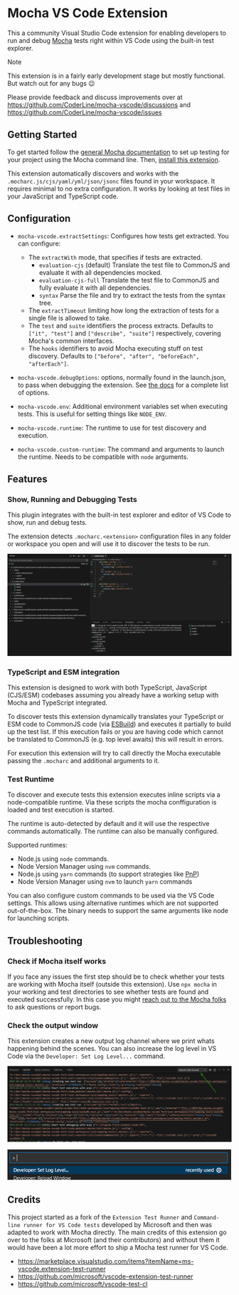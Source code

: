# Mocha VS Code Extension

This a community Visual Studio Code extension for enabling developers to run and debug [Mocha](https://mochajs.org/) tests right within VS Code using the built-in test explorer.

> [!NOTE]
> This extension is in a fairly early development stage but mostly functional. But watch out for any bugs 😉 
> 
> Please provide feedback and discuss improvements over at https://github.com/CoderLine/mocha-vscode/discussions and https://github.com/CoderLine/mocha-vscode/issues

## Getting Started

To get started follow the [general Mocha documentation](https://mochajs.org/) to set up testing for your project using the Mocha command line. Then, [install this extension](https://marketplace.visualstudio.com/items?itemName=coderline.mocha-vscode).

This extension automatically discovers and works with the `.mocharc.js/cjs/yaml/yml/json/jsonc` files found in your workspace. It requires minimal to no extra configuration. It works by looking at test files in your JavaScript and TypeScript code.

## Configuration

- `mocha-vscode.extractSettings`: Configures how tests get extracted. You can configure:

  - The `extractWith` mode, that specifies if tests are extracted.
    - `evaluation-cjs` (default) Translate the test file to CommonJS and evaluate it with all dependencies mocked.
    - `evaluation-cjs-full` Translate the test file to CommonJS and fully evaluate it with all dependencies.
    - `syntax` Parse the file and try to extract the tests from the syntax tree.
  - The `extractTimeout` limiting how long the extraction of tests for a single file is allowed to take.
  - The `test` and `suite` identifiers the process extracts. Defaults to `["it", "test"]` and `["describe", "suite"]` respectively, covering Mocha's common interfaces.
  - The `hooks` identifiers to avoid Mocha executing stuff on test discovery. Defaults to `["before", "after", "beforeEach", "afterEach"]`.

- `mocha-vscode.debugOptions`: options, normally found in the launch.json, to pass when debugging the extension. See [the docs](https://code.visualstudio.com/docs/nodejs/nodejs-debugging#_launch-configuration-attributes) for a complete list of options.

- `mocha-vscode.env`: Additional environment variables set when executing tests. This is useful for setting things like `NODE_ENV`.

- `mocha-vscode.runtime`: The runtime to use for test discovery and execution.

- `mocha-vscode.custom-runtime`: The command and arguments to launch the runtime. Needs to be compatible with `node` arguments.

## Features

### Show, Running and Debugging Tests

This plugin integrates with the built-in test explorer and editor of VS Code to show, run and debug tests.

The extension detects `.mocharc.<extension>` configuration files in any folder or workspace you open and will use it to discover the tests to be run.

![Show Run Debug](resources/show-run-debug.png)

### TypeScript and ESM integration

This extension is designed to work with both TypeScript, JavaScript (CJS/ESM) codebases assuming you already have a working setup with Mocha and TypeScript integrated.

To discover tests this extension dynamically translates your TypeScript or ESM code to CommonJS code (via [ESBuild](https://esbuild.github.io/)) and executes it partially to build up the test list. If this execution fails or you are having code which cannot be translated to CommonJS (e.g. top level awaits) this will result in errors. 

For execution this extension will try to call directly the Mocha executable passing the `.mocharc` and additional arguments to it. 

### Test Runtime 

To discover and execute tests this extension executes inline scripts via a node-compatible runtime. Via these scripts the mocha conffiguration is loaded and test execution is started.

The runtime is auto-detected by default and it will use the respective commands automatically. The runtime can also be manually configured.

Supported runtimes: 

* Node.js using `node` commands.
* Node Version Manager using `nvm` commands.
* Node.js using `yarn` commands (to support strategies like [PnP](https://yarnpkg.com/features/pnp))
* Node Version Manager using `nvm` to launch `yarn` commands 

You can also configure custom commands to be used via the VS Code settings. 
This allows using alternative runtimes which are not supported out-of-the-box. The binary needs to support the same arguments like node for launching scripts.

## Troubleshooting

### Check if Mocha itself works

If you face any issues the first step should be to check whether your tests are working with Mocha itself (outside this extension). Use `npx mocha` in your working and test directories to see whether tests are found and executed successfully. In this case you might [reach out to the Mocha folks](https://github.com/mochajs/mocha/blob/master/.github/CONTRIBUTING.md) to ask questions or report bugs.

### Check the output window

This extension creates a new output log channel where we print whats happening behind the scenes. You can also increase the log level in VS Code via the `Developer: Set Log Level...` command.

![Output Window](resources/output.png)

![Set Log Level](resources/set-log-level.png)


## Credits

This project started as a fork of the `Extension Test Runner` and `Command-line runner for VS Code tests` developed by Microsoft and then was adapted to work with Mocha directly.
The main credits of this extension go over to the folks at Microsoft (and their contributors) and without them it would have been a lot more effort to ship a Mocha test runner for VS Code.

- https://marketplace.visualstudio.com/items?itemName=ms-vscode.extension-test-runner
- https://github.com/microsoft/vscode-extension-test-runner
- https://github.com/microsoft/vscode-test-cl
